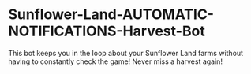 # Sunflower-Land-AUTOMATIC-NOTIFICATIONS-Harvest-Bot
 This bot keeps you in the loop about your Sunflower Land farms without having to constantly check the game! Never miss a harvest again!
